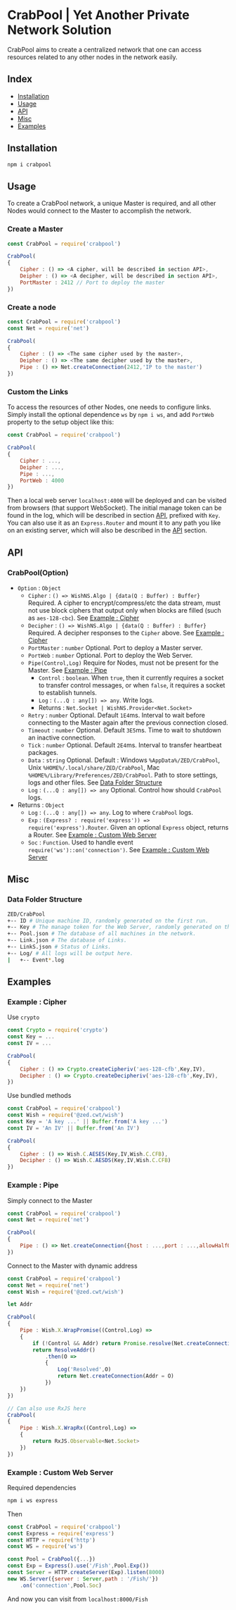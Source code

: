 # CrabPool | Yet Another Private Network Solution

CrabPool aims to create a centralized network that one can access resources related to any other nodes in the network easily.



## Index
+ [Installation](#installation)
+ [Usage](#usage)
+ [API]
+ [Misc](#misc)
+ [Examples](#examples)



## Installation
```sh
npm i crabpool
```



## Usage
To create a CrabPool network, a unique Master is required, and all other Nodes would connect to the Master to accomplish the network.

### Create a Master
```js
const CrabPool = require('crabpool')

CrabPool(
{
	Cipher : () => <A cipher, will be described in section API>,
	Deipher : () => <A decipher, will be described in section API>,
	PortMaster : 2412 // Port to deploy the master
})
```

### Create a node
```js
const CrabPool = require('crabpool')
const Net = require('net')

CrabPool(
{
	Cipher : () => <The same cipher used by the master>,
	Deipher : () => <The same decipher used by the master>,
	Pipe : () => Net.createConnection(2412,'IP to the master')
})
```

### Custom the Links
To access the resources of other Nodes, one needs to configure links. Simply install the optional dependence `ws` by `npm i ws`, and add `PortWeb` property to the setup object like this:
```js
const CrabPool = require('crabpool')

CrabPool(
{
	Cipher : ...,
	Deipher : ...,
	Pipe : ...,
	PortWeb : 4000
})
```
Then a local web server `localhost:4000` will be deployed and can be visited from browsers (that support WebSocket). The initial manage token can be found in the log, which will be described in section [API], prefixed with `Key`.
You can also use it as an `Express.Router` and mount it to any path you like on an existing server, which will also be described in the [API] section.



## API

### CrabPool(Option)
+ `Option` : `Object`
	+ `Cipher` : `() => WishNS.Algo | {data(Q : Buffer) : Buffer}` Required. A cipher to encrypt/compress/etc the data stream, must not use block ciphers that output only when blocks are filled (such as `aes-128-cbc`). See [Example : Cipher][ExCipher]
	+ `Decipher` : `() => WishNS.Algo | {data(Q : Buffer) : Buffer}` Required. A decipher responses to the `Cipher` above. See [Example : Cipher][ExCipher]
	+ `PortMaster` : `number` Optional. Port to deploy a Master server.
	+ `PortWeb` : `number` Optional. Port to deploy the Web Server.
	+ `Pipe(Control,Log)` Require for Nodes, must not be present for the Master. See [Example : Pipe][ExPipe]
		+ `Control` : `boolean`. When `true`, then it currently requires a socket to transfer control messages, or when `false`, it requires a socket to establish tunnels.
		+ `Log` : `(...Q : any[]) => any`. Write logs.
		+ Returns : `Net.Socket | WishNS.Provider<Net.Socket>`
	+ `Retry` : `number` Optional. Default `1E4`ms. Interval to wait before connecting to the Master again after the previous connection closed.
	+ `Timeout` : `number` Optional. Default `3E5`ms. Time to wait to shutdown an inactive connection.
	+ `Tick` : `number` Optional. Default `2E4`ms. Interval to transfer heartbeat packages.
	+ `Data` : `string` Optional. Default : Windows `%AppData%/ZED/CrabPool`, Unix `%HOME%/.local/share/ZED/CrabPool`, Mac `%HOME%/Library/Preferences/ZED/CrabPool`. Path to store settings, logs and other files. See [Data Folder Structure](#data-folder-structure)
	+ `Log` : `(...Q : any[]) => any` Optional. Control how should `CrabPool` logs.
+ Returns : `Object`
	+ `Log` : `(...Q : any[]) => any`. Log to where `CrabPool` logs.
	+ `Exp` : `(Express? : require('express')) => require('express').Router`. Given an optional `Express` object, returns a Router. See [Example : Custom Web Server][ExWeb]
	+ `Soc` : `Function`. Used to handle event `require('ws')::on('connection')`. See [Example : Custom Web Server][ExWeb]



## Misc

### Data Folder Structure
```sh
ZED/CrabPool
+-- ID # Unique machine ID, randomly generated on the first run.
+-- Key # The manage token for the Web Server, randomly generated on the first run, the original token will also be logged.
+-- Pool.json # The database of all machines in the network.
+-- Link.json # The database of Links.
+-- LinkS.json # Status of Links.
+-- Log/ # All logs will be output here.
|   +-- Event*.log
```



## Examples

### Example : Cipher
Use `crypto`
```js
const Crypto = require('crypto')
const Key = ...
const IV = ...

CrabPool(
{
	Cipher : () => Crypto.createCipheriv('aes-128-cfb',Key,IV),
	Decipher : () => Crypto.createDecipheriv('aes-128-cfb',Key,IV),
})
```
Use bundled methods
```js
const CrabPool = require('crabpool')
const Wish = require('@zed.cwt/wish')
const Key = 'A key ...' || Buffer.from('A key ...')
const IV = 'An IV' || Buffer.from('An IV')

CrabPool(
{
	Cipher : () => Wish.C.AESES(Key,IV,Wish.C.CFB),
	Decipher : () => Wish.C.AESDS(Key,IV,Wish.C.CFB)
})
```

### Example : Pipe
Simply connect to the Master
```js
const CrabPool = require('crabpool')
const Net = require('net')

CrabPool(
{
	Pipe : () => Net.createConnection({host : ...,port : ...,allowHalfOpen : ...})
})
```
Connect to the Master with dynamic address
```js
const CrabPool = require('crabpool')
const Net = require('net')
const Wish = require('@zed.cwt/wish')

let Addr

CrabPool(
{
	Pipe : Wish.X.WrapPromise((Control,Log) =>
	{
		if (!Control && Addr) return Promise.resolve(Net.createConnection(Addr))
		return ResolveAddr()
			.then(O =>
			{
				Log('Resolved',O)
				return Net.createConnection(Addr = O)
			})
	})
})

// Can also use RxJS here
CrabPool(
{
	Pipe : Wish.X.WrapRx((Control,Log) =>
	{
		return RxJS.Observable<Net.Socket>
	})
})
```

### Example : Custom Web Server
Required dependencies
```sh
npm i ws express
```
Then
```js
const CrabPool = require('crabpool')
const Express = require('express')
const HTTP = require('http')
const WS = require('ws')

const Pool = CrabPool({...})
const Exp = Express().use('/Fish',Pool.Exp())
const Server = HTTP.createServer(Exp).listen(8000)
new WS.Server({server : Server,path : '/Fish/'})
	.on('connection',Pool.Soc)
```
And now you can visit from `localhost:8000/Fish`



[API]: #api
[ExCipher]: #example--cipher
[ExPipe]: #example--pipe
[ExWeb]: #example--custom-web-server